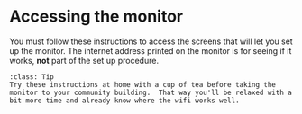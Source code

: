 # Accessing the monitor


You must follow these instructions to access the screens that will let you set up the monitor.   The internet address printed on the monitor is for seeing if it works, **not** part of the set up procedure.

```{admonition} Tip
:class: Tip
Try these instructions at home with a cup of tea before taking the monitor to your community building.  That way you'll be relaxed with a bit more time and already know where the wifi works well.
```

